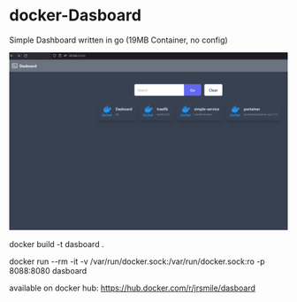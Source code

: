 # docker-Dasboard

Simple Dashboard written in go (19MB Container, no config)

![Screenshot](Screenshot.png)

docker build -t dasboard .

docker run --rm -it -v /var/run/docker.sock:/var/run/docker.sock:ro -p 8088:8080 dasboard

available on docker hub: https://hub.docker.com/r/jrsmile/dasboard
